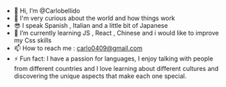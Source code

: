 - 👋 Hi, I’m @Carlobellido
- 👀 I'm very curious about the world and how things work
- 😎 I speak Spanish , Italian and a little bit of Japanese
- 🌱 I’m currently learning JS , React , Chinese and i would like to improve my Css skills 
- 📫 How to reach me  : carlo0409@gmail.com
- ⚡ Fun fact: I have a passion for languages, I enjoy talking with people from different countries and I love learning about different cultures and discovering the unique aspects that make each one special.

<!---
Carlobellido/Carlobellido is a ✨ special ✨ repository because its `README.md` (this file) appears on your GitHub profile.
You can click the Preview link to take a look at your changes.
--->
